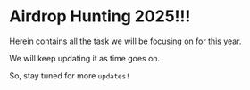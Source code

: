 # Airdrop Hunting 2025!!!

Herein contains all the task we will be focusing on for this year.

We will keep updating it as time goes on.

So, stay tuned for more `updates!`
